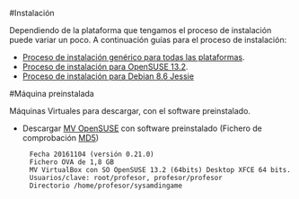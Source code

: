 
#Instalación

Dependiendo de la plataforma que tengamos el proceso de instalación puede variar
un poco. A continuación guías para el proceso de instalación:

* [Proceso de instalación genérico para todas las plataformas](./general.md).
* [Proceso de instalación para OpenSUSE 13.2](./opensuse.md).
* [Proceso de instalación para Debian 8.6 Jessie](./debian.md)

#Máquina preinstalada

Máquinas Virtuales para  descargar, con el software preinstalado.
* Descargar [MV OpenSUSE](http://dvarrui.webfactional.com/sysadmingame/sysadmingame-opensuse-noviembre16.ova)
 con software preinstalado (Fichero de comprobación [MD5](http://dvarrui.webfactional.com/sysadmingame/sysadmingame-opensuse-noviembre16.md5))

```
     Fecha 20161104 (versión 0.21.0)
     Fichero OVA de 1,8 GB
     MV VirtualBox con SO OpenSUSE 13.2 (64bits) Desktop XFCE 64 bits.
     Usuarios/clave: root/profesor, profesor/profesor
     Directorio /home/profesor/sysamdingame
```
